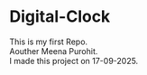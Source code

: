 # Digital-Clock
This is my first Repo.
<br>
Aouther Meena Purohit.
<br>
I made this project on 17-09-2025.
